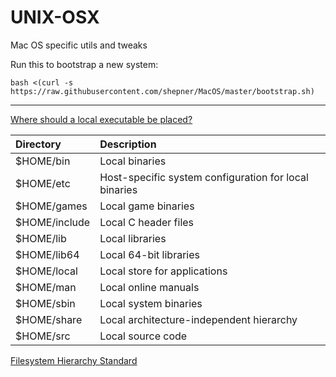 # UNIX-OSX
Mac OS specific utils and tweaks

Run this to bootstrap a new system:
``` Shell
bash <(curl -s https://raw.githubusercontent.com/shepner/MacOS/master/bootstrap.sh)
```

---

[Where should a local executable be placed?](https://unix.stackexchange.com/questions/36871/where-should-a-local-executable-be-placed)

| Directory     | Description                                           |
| :------------ |:------------------------------------------------------|
| $HOME/bin     | Local binaries                                        |
| $HOME/etc     | Host-specific system configuration for local binaries |
| $HOME/games   | Local game binaries                                   |
| $HOME/include | Local C header files                                  |
| $HOME/lib     | Local libraries                                       |
| $HOME/lib64   | Local 64-bit libraries                                |
| $HOME/local   | Local store for applications                          |
| $HOME/man     | Local online manuals                                  |
| $HOME/sbin    | Local system binaries                                 |
| $HOME/share   | Local architecture-independent hierarchy              |
| $HOME/src     | Local source code                                     |

[Filesystem Hierarchy Standard](https://en.wikipedia.org/wiki/Filesystem_Hierarchy_Standard)
